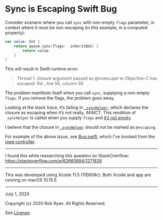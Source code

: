 #  Sync is Escaping Swift Bug

Consider scenario where you call `sync` with non-empty `flags` parameter, in context where it must be non-escaping (in this example, in a computed property):

```swift
var value: Int {
    return queue.sync(flags: .inheritQoS) {
        return value
    }
}
```

This will result in Swift runtime error:

> Thread 1: closure argument passed as @noescape to Objective-C has escaped: file , line 56, column 56

The problem manifests itself when you call `sync`, supplying a non-empty `flags`. If you remove the flags, the problem goes away.

Looking at the stack trace, it’s failing in [`_syncHelper`](https://github.com/apple/swift-corelibs-libdispatch/blob/77216601cc50d27d284ecf46d30229a570968853/src/swift/Queue.swift#L311), which declares the closure as escaping when it’s not really, AFAICT. This rendition of `_syncHelper` is called when you supply `flags` and [it’s not empty](https://github.com/apple/swift-corelibs-libdispatch/blob/77216601cc50d27d284ecf46d30229a570968853/src/swift/Queue.swift#L363).

I believe that the closure in [`_syncHelper`](https://github.com/apple/swift-corelibs-libdispatch/blob/77216601cc50d27d284ecf46d30229a570968853/src/swift/Queue.swift#L311) should not be marked as `@escaping`.

For example of the above issue, see [Bug.swift](SyncIsEscapingBug/Bug.swift), which I've invoked from the [view controller](SyncIsEscapingBug/ViewController.swift).

---

I found this while researching this question on StackOverflow: https://stackoverflow.com/q/62660894/1271826

---

This was developed using Xcode 11.5 (11E608c). Both Xcode and app are running on macOS 10.15.5.

---

July 1, 2020

Copyright (c) 2020 Rob Ryan. All Rights Reserved.

See [License](LICENSE.md).
